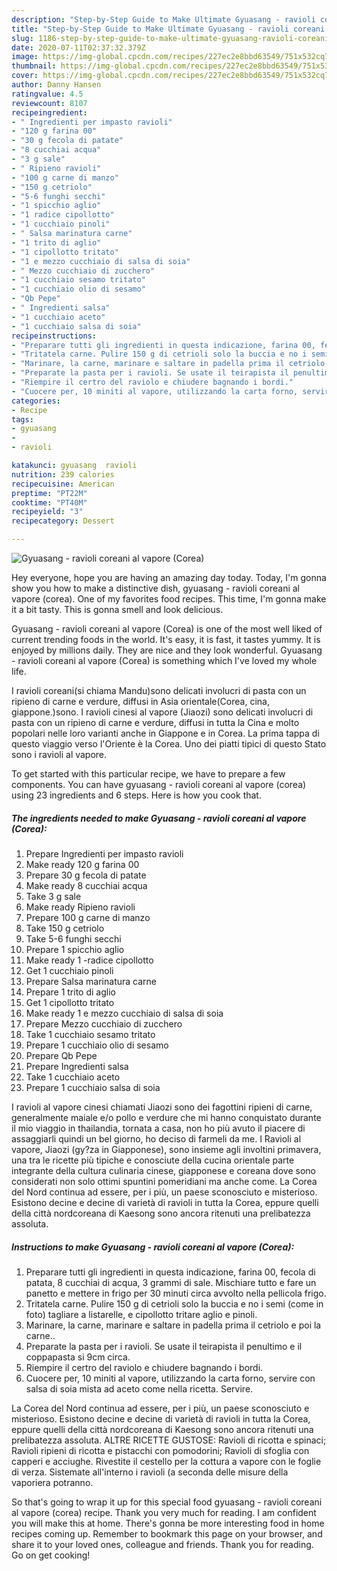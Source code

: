 ```yaml
---
description: "Step-by-Step Guide to Make Ultimate Gyuasang - ravioli coreani al vapore (Corea)"
title: "Step-by-Step Guide to Make Ultimate Gyuasang - ravioli coreani al vapore (Corea)"
slug: 1186-step-by-step-guide-to-make-ultimate-gyuasang-ravioli-coreani-al-vapore-corea
date: 2020-07-11T02:37:32.379Z
image: https://img-global.cpcdn.com/recipes/227ec2e8bbd63549/751x532cq70/gyuasang-ravioli-coreani-al-vapore-corea-recipe-main-photo.jpg
thumbnail: https://img-global.cpcdn.com/recipes/227ec2e8bbd63549/751x532cq70/gyuasang-ravioli-coreani-al-vapore-corea-recipe-main-photo.jpg
cover: https://img-global.cpcdn.com/recipes/227ec2e8bbd63549/751x532cq70/gyuasang-ravioli-coreani-al-vapore-corea-recipe-main-photo.jpg
author: Danny Hansen
ratingvalue: 4.5
reviewcount: 8107
recipeingredient:
- " Ingredienti per impasto ravioli"
- "120 g farina 00"
- "30 g fecola di patate"
- "8 cucchiai acqua"
- "3 g sale"
- " Ripieno ravioli"
- "100 g carne di manzo"
- "150 g cetriolo"
- "5-6 funghi secchi"
- "1 spicchio aglio"
- "1 radice cipollotto"
- "1 cucchiaio pinoli"
- " Salsa marinatura carne"
- "1 trito di aglio"
- "1 cipollotto tritato"
- "1 e mezzo cucchiaio di salsa di soia"
- " Mezzo cucchiaio di zucchero"
- "1 cucchiaio sesamo tritato"
- "1 cucchiaio olio di sesamo"
- "Qb Pepe"
- " Ingredienti salsa"
- "1 cucchiaio aceto"
- "1 cucchiaio salsa di soia"
recipeinstructions:
- "Preparare tutti gli ingredienti in questa indicazione, farina 00, fecola di patata, 8 cucchiai di acqua, 3 grammi di sale. Mischiare tutto e fare un panetto e mettere in frigo per 30 minuti circa avvolto nella pellicola frigo."
- "Tritatela carne. Pulire 150 g di cetrioli solo la buccia e no i semi (come in foto) tagliare a listarelle, e cipollotto tritare aglio e pinoli."
- "Marinare, la carne, marinare e saltare in padella prima il cetriolo e poi la carne.."
- "Preparate la pasta per i ravioli. Se usate il teirapista il penultimo e il coppapasta si 9cm circa."
- "Riempire il certro del raviolo e chiudere bagnando i bordi."
- "Cuocere per, 10 miniti al vapore, utilizzando la carta forno, servire con salsa di soia mista ad aceto come nella ricetta. Servire."
categories:
- Recipe
tags:
- gyuasang
- 
- ravioli

katakunci: gyuasang  ravioli 
nutrition: 239 calories
recipecuisine: American
preptime: "PT22M"
cooktime: "PT40M"
recipeyield: "3"
recipecategory: Dessert

---
```



![Gyuasang - ravioli coreani al vapore (Corea)](https://img-global.cpcdn.com/recipes/227ec2e8bbd63549/751x532cq70/gyuasang-ravioli-coreani-al-vapore-corea-recipe-main-photo.jpg)

Hey everyone, hope you are having an amazing day today. Today, I'm gonna show you how to make a distinctive dish, gyuasang - ravioli coreani al vapore (corea). One of my favorites food recipes. This time, I'm gonna make it a bit tasty. This is gonna smell and look delicious.

Gyuasang - ravioli coreani al vapore (Corea) is one of the most well liked of current trending foods in the world. It's easy, it is fast, it tastes yummy. It is enjoyed by millions daily. They are nice and they look wonderful. Gyuasang - ravioli coreani al vapore (Corea) is something which I've loved my whole life.

I ravioli coreani(si chiama Mandu)sono delicati involucri di pasta con un ripieno di carne e verdure, diffusi in Asia orientale(Corea, cina, giappone.)sono. I ravioli cinesi al vapore (Jiaozi) sono delicati involucri di pasta con un ripieno di carne e verdure, diffusi in tutta la Cina e molto popolari nelle loro varianti anche in Giappone e in Corea. La prima tappa di questo viaggio verso l&#39;Oriente è la Corea. Uno dei piatti tipici di questo Stato sono i ravioli al vapore.


To get started with this particular recipe, we have to prepare a few components. You can have gyuasang - ravioli coreani al vapore (corea) using 23 ingredients and 6 steps. Here is how you cook that.

<!--inarticleads1-->

##### The ingredients needed to make Gyuasang - ravioli coreani al vapore (Corea):

1. Prepare  Ingredienti per impasto ravioli
1. Make ready 120 g farina 00
1. Prepare 30 g fecola di patate
1. Make ready 8 cucchiai acqua
1. Take 3 g sale
1. Make ready  Ripieno ravioli
1. Prepare 100 g carne di manzo
1. Take 150 g cetriolo
1. Take 5-6 funghi secchi
1. Prepare 1 spicchio aglio
1. Make ready 1 -radice cipollotto
1. Get 1 cucchiaio pinoli
1. Prepare  Salsa marinatura carne
1. Prepare 1 trito di aglio
1. Get 1 cipollotto tritato
1. Make ready 1 e mezzo cucchiaio di salsa di soia
1. Prepare  Mezzo cucchiaio di zucchero
1. Take 1 cucchiaio sesamo tritato
1. Prepare 1 cucchiaio olio di sesamo
1. Prepare Qb Pepe
1. Prepare  Ingredienti salsa
1. Take 1 cucchiaio aceto
1. Prepare 1 cucchiaio salsa di soia


I ravioli al vapore cinesi chiamati Jiaozi sono dei fagottini ripieni di carne, generalmente maiale e/o pollo e verdure che mi hanno conquistato durante il mio viaggio in thailandia, tornata a casa, non ho più avuto il piacere di assaggiarli quindi un bel giorno, ho deciso di farmeli da me. I Ravioli al vapore, Jiaozi (gy?za in Giapponese), sono insieme agli involtini primavera, una tra le ricette più tipiche e conosciute della cucina orientale parte integrante della cultura culinaria cinese, giapponese e coreana dove sono considerati non solo ottimi spuntini pomeridiani ma anche come. La Corea del Nord continua ad essere, per i più, un paese sconosciuto e misterioso. Esistono decine e decine di varietà di ravioli in tutta la Corea, eppure quelli della città nordcoreana di Kaesong sono ancora ritenuti una prelibatezza assoluta. 

<!--inarticleads2-->

##### Instructions to make Gyuasang - ravioli coreani al vapore (Corea):

1. Preparare tutti gli ingredienti in questa indicazione, farina 00, fecola di patata, 8 cucchiai di acqua, 3 grammi di sale. Mischiare tutto e fare un panetto e mettere in frigo per 30 minuti circa avvolto nella pellicola frigo.
1. Tritatela carne. Pulire 150 g di cetrioli solo la buccia e no i semi (come in foto) tagliare a listarelle, e cipollotto tritare aglio e pinoli.
1. Marinare, la carne, marinare e saltare in padella prima il cetriolo e poi la carne..
1. Preparate la pasta per i ravioli. Se usate il teirapista il penultimo e il coppapasta si 9cm circa.
1. Riempire il certro del raviolo e chiudere bagnando i bordi.
1. Cuocere per, 10 miniti al vapore, utilizzando la carta forno, servire con salsa di soia mista ad aceto come nella ricetta. Servire.


La Corea del Nord continua ad essere, per i più, un paese sconosciuto e misterioso. Esistono decine e decine di varietà di ravioli in tutta la Corea, eppure quelli della città nordcoreana di Kaesong sono ancora ritenuti una prelibatezza assoluta. ALTRE RICETTE GUSTOSE: Ravioli di ricotta e spinaci; Ravioli ripieni di ricotta e pistacchi con pomodorini; Ravioli di sfoglia con capperi e acciughe. Rivestite il cestello per la cottura a vapore con le foglie di verza. Sistemate all&#39;interno i ravioli (a seconda delle misure della vaporiera potranno. 

So that's going to wrap it up for this special food gyuasang - ravioli coreani al vapore (corea) recipe. Thank you very much for reading. I am confident you will make this at home. There's gonna be more interesting food in home recipes coming up. Remember to bookmark this page on your browser, and share it to your loved ones, colleague and friends. Thank you for reading. Go on get cooking!
